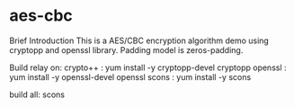 # aes-cbc
Brief Introduction
  This is a AES/CBC encryption algorithm demo using cryptopp and openssl library.
  Padding model is zeros-padding.

Build
   relay on:
      crypto++ : yum install -y cryptopp-devel cryptopp
      openssl  : yum install -y openssl-devel openssl
      scons    : yum install -y scons
   
   build all:    scons
   
